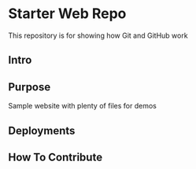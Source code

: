 # Starter Web Repo

This repository is for showing how Git and GitHub work

## Intro

## Purpose

Sample website with plenty of files for demos

## Deployments

## How To Contribute

